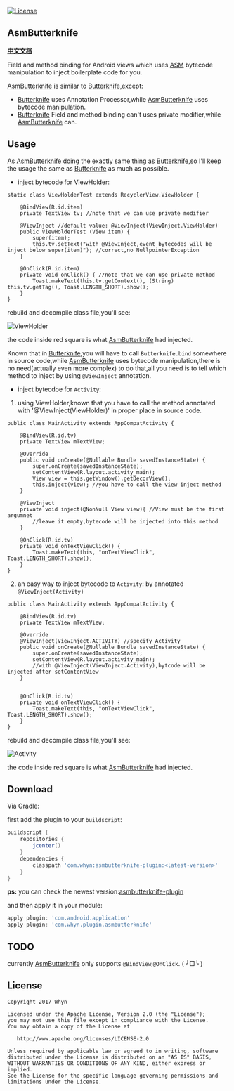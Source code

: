 [![License](https://img.shields.io/badge/license-Apache%202-green.svg)](https://www.apache.org/licenses/LICENSE-2.0)

AsmButterknife
----------------
[**中文文档**](https://www.jianshu.com/p/2735b54d8680)

Field and method binding for Android views which uses [ASM](http://asm.ow2.io/index.html) bytecode manipulation to inject boilerplate code for you.

[AsmButterknife] is similar to [Butterknife],except:
* [Butterknife] uses Annotation Processor,while [AsmButterknife] uses bytecode manipulation.
* [Butterknife] Field and method binding can't uses private modifier,while [AsmButterknife] can.

Usage
---------------------------
As [AsmButterknife] doing the exactly same thing as [Butterknife],so I'll keep the usage the same as [Butterknife] as much as possible.

* inject bytecode for ViewHolder:
```
static class ViewHolderTest extends RecyclerView.ViewHolder {

    @BindView(R.id.item)
    private TextView tv; //note that we can use private modifier

    @ViewInject //default value: @ViewInject(ViewInject.ViewHolder)
    public ViewHolderTest (View item) {
        super(item);
        this.tv.setText("with @ViewInject,event bytecodes will be inject below super(item)"); //correct,no NullpointerException
    }

    @OnClick(R.id.item)
    private void onClick() { //note that we can use private method
        Toast.makeText(this.tv.getContext(), (String) this.tv.getTag(), Toast.LENGTH_SHORT).show();
    }
}
```
rebuild and decompile class file,you'll see:

![ViewHolder](https://upload-images.jianshu.io/upload_images/2222997-95fa3e59794faeb7.png?imageMogr2/auto-orient/strip%7CimageView2/2/w/700)

the code inside red square is what [AsmButterknife] had injected.

Known that in [Butterknife],you will have to call `Butterknife.bind` somewhere in source code,while [AsmButterknife] uses bytecode manipulation,there is no need(actually even more complex) to do that,all you need is to tell which method to inject by using `@ViewInject` annotation.


* inject bytecdoe for `Activity`:
1. using ViewHolder,known that you have to call the method annotated with '@ViewInject(ViewHolder)' in proper place in source code.
```
public class MainActivity extends AppCompatActivity {

    @BindView(R.id.tv)
    private TextView mTextView;

    @Override
    public void onCreate(@Nullable Bundle savedInstanceState) {
        super.onCreate(savedInstanceState);
        setContentView(R.layout.activity_main);
        View view = this.getWindow().getDecorView(); 
        this.inject(view); //you have to call the view inject method
    }

    @ViewInject
    private void inject(@NonNull View view){ //View must be the first argumnet
        //leave it empty,bytecode will be injected into this method 
    }

    @OnClick(R.id.tv)
    private void onTextViewClick() {
        Toast.makeText(this, "onTextViewClick", Toast.LENGTH_SHORT).show();
    }
}
```
2. an easy way to inject bytecode to `Activity`: by annotated `@ViewInject(Activity)`
```
public class MainActivity extends AppCompatActivity {

    @BindView(R.id.tv)
    private TextView mTextView;

    @Override
    @ViewInject(ViewInject.ACTIVITY) //specify Activity
    public void onCreate(@Nullable Bundle savedInstanceState) {
        super.onCreate(savedInstanceState);
        setContentView(R.layout.activity_main);
        //with @ViewInject(ViewInject.Activity),bytcode will be injected after setContentView
    }


    @OnClick(R.id.tv)
    private void onTextViewClick() {
        Toast.makeText(this, "onTextViewClick", Toast.LENGTH_SHORT).show();
    }
}
```
rebuild and decompile class file,you'll see:

![Activity](https://upload-images.jianshu.io/upload_images/2222997-5ae872cc134230bd.png?imageMogr2/auto-orient/strip%7CimageView2/2/w/624)

the code inside red square is what [AsmButterknife] had injected.

Download
--------
Via Gradle:

first add the plugin to your `buildscript`:
```groovy
buildscript {
    repositories {
        jcenter()
    }
    dependencies {
        classpath 'com.whyn:asmbutterknife-plugin:<latest-version>'
    }
}
```
**ps:** you can check the newest version:[asmbutterknife-plugin](https://bintray.com/search?query=asmbutterknife-plugin)

and then apply it in your module:
```groovy
apply plugin: 'com.android.application'
apply plugin: 'com.whyn.plugin.asmbutterknife'
```

TODO
--------
currently [AsmButterknife] only supports `@BindView`,`@OnClick`. ( ╯□╰ )


License
-------

    Copyright 2017 Whyn

    Licensed under the Apache License, Version 2.0 (the "License");
    you may not use this file except in compliance with the License.
    You may obtain a copy of the License at

       http://www.apache.org/licenses/LICENSE-2.0

    Unless required by applicable law or agreed to in writing, software
    distributed under the License is distributed on an "AS IS" BASIS,
    WITHOUT WARRANTIES OR CONDITIONS OF ANY KIND, either express or implied.
    See the License for the specific language governing permissions and
    limitations under the License.



[ButterKnife]:https://github.com/JakeWharton/butterknife
[AsmButterKnife]:https://github.com/Why8n/AsmButterknife
